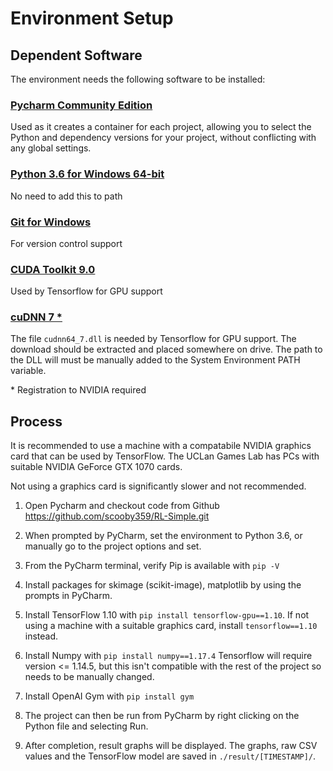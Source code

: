 # Environment Setup

## Dependent Software

The environment needs the following software to be installed:

### [Pycharm Community Edition](https://www.jetbrains.com/pycharm/)

Used as it creates a container for each project, allowing you to select the Python and dependency versions for your project, without conflicting with any global settings.

### [Python 3.6 for Windows 64-bit](https://www.python.org/ftp/python/3.6.7/python-3.6.7-amd64.exe)

No need to add this to path

### [Git for Windows](https://gitforwindows.org/)

For version control support

### [CUDA Toolkit 9.0]( https://developer.nvidia.com/cuda-90-download-archive)

Used by Tensorflow for GPU support

### [cuDNN 7 *](https://developer.nvidia.com/rdp/cudnn-download)

The file `cudnn64_7.dll` is needed by Tensorflow for GPU support. The download should be extracted and placed somewhere on drive. The path to the DLL will must be manually added to the System Environment PATH variable.

\* Registration to NVIDIA required

## Process

It is recommended to use a machine with a compatabile NVIDIA graphics card that can be used by TensorFlow. The UCLan Games Lab has PCs with suitable NVIDIA GeForce GTX 1070 cards.

Not using a graphics card is significantly slower and not recommended.

1. Open Pycharm and checkout code from Github <https://github.com/scooby359/RL-Simple.git>

2. When prompted by PyCharm, set the environment to Python 3.6, or manually go to the project options and set.

3. From the PyCharm terminal, verify Pip is available with `pip -V`

4. Install packages for skimage (scikit-image), matplotlib by using the prompts in PyCharm.

5. Install TensorFlow 1.10 with `pip install tensorflow-gpu==1.10`. If not using a machine with a suitable graphics card, install `tensorflow==1.10` instead.

6. Install Numpy with `pip install numpy==1.17.4`
Tensorflow will require version <= 1.14.5, but this isn't compatible with the rest of the project so needs to be manually changed.

7. Install OpenAI Gym with `pip install gym`

8. The project can then be run from PyCharm by right clicking on the Python file and selecting Run.

9. After completion, result graphs will be displayed. The graphs, raw CSV values and the TensorFlow model are saved in `./result/[TIMESTAMP]/`.
